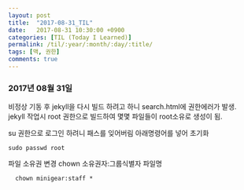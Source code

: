 ```yaml
---
layout: post
title:  "2017-08-31_TIL"
date:   2017-08-31 10:30:00 +0900
categories: [TIL (Today I Learned)]
permalink: /til/:year/:month/:day/:title/
tags: [맥, 권한]
comments: true
---
```

### 2017년 08월 31일

비정상 기동 후 jekyll을 다시 빌드 하려고 하니 search.html에 권한에러가 발생.   
jekyll 작업시 root 권한으로 빌드하여 몇몇 파일들이 root소유로 생성이 됨.

su 권한으로 로그인 하려니 패스를 잊어버림
아래명령어를 넣어 초기화
```
sudo passwd root
```
파일 소유권 변경
chown 소유권자:그룹식별자 파일명
``` bashsh
  chown minigear:staff *
```

